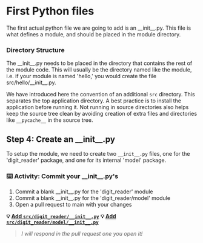 # First Python files

The first actual python file we are going to add is an \_\_init\_\_.py. This file is what defines a module, and should be placed in the module directory.

### Directory Structure

The \_\_init\_\_.py needs to be placed in the directory that contains the rest of the module code. This will usually be the directory named like the module, i.e. if your module is named 'hello,' you would create the file src/hello/\_\_init\_\_.py.  

We have introduced here the convention of an additional `src` directory.  This separates the top application directory. A best practice is to install the application before running it.  Not running in source directories also helps keep the source tree clean by avoiding creation of extra files and directories like `__pycache__` in the source tree.

## Step 4: Create an \_\_init\_\_.py

To setup the module, we need to create two `__init__.py` files, one for the 'digit_reader' package, and one for its internal 'model' package.

### :keyboard: Activity: Commit your \_\_init\_\_.py's

1. Commit a blank \_\_init\_\_.py for the 'digit_reader' module
2. Commit a blank \_\_init\_\_.py for the 'digit_reader/model' module
3. Open a pull request to main with your changes

**:bulb: [Add `src/digit_reader/__init__.py`]({{quicklink1}})**
**:bulb: [Add `src/digit_reader/model/__init__.py`]({{quicklink2}})**

> _I will respond in the pull request one you open it!_ 
